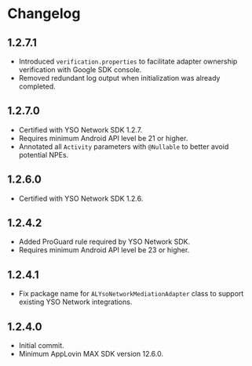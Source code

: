 # Changelog

## 1.2.7.1
* Introduced `verification.properties` to facilitate adapter ownership verification with Google SDK console.
* Removed redundant log output when initialization was already completed.

## 1.2.7.0
* Certified with YSO Network SDK 1.2.7.
* Requires minimum Android API level be 21 or higher.
* Annotated all `Activity` parameters with `@Nullable` to better avoid potential NPEs.

## 1.2.6.0
* Certified with YSO Network SDK 1.2.6.

## 1.2.4.2
* Added ProGuard rule required by YSO Network SDK.
* Requires minimum Android API level be 23 or higher.

## 1.2.4.1
* Fix package name for `ALYsoNetworkMediationAdapter` class to support existing YSO Network integrations.

## 1.2.4.0
* Initial commit.
* Minimum AppLovin MAX SDK version 12.6.0.
